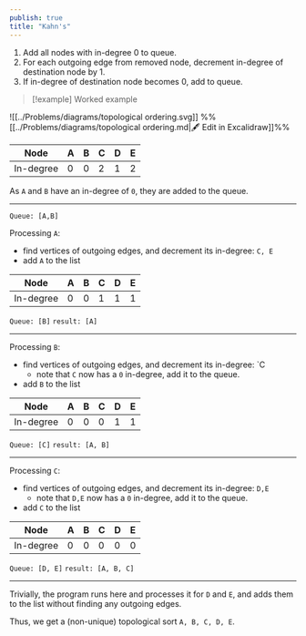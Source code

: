```yaml
---
publish: true
title: "Kahn's"
---
```

1. Add all nodes with in-degree $0$ to queue.
2. For each outgoing edge from removed node, decrement in-degree of destination node by $1$.
3. If in-degree of destination node becomes $0$, add to queue.

> [!example] Worked example

![[../Problems/diagrams/topological ordering.svg]]
%%[[../Problems/diagrams/topological ordering.md|🖋 Edit in Excalidraw]]%%


| Node      | A   | B   | C   | D   | E   |
| --------- | --- | --- | --- | --- | --- |
| In-degree | 0   | 0   | 2   | 1   | 2   |
As `A` and `B` have an in-degree of `0`, they are added to the queue.

---
`Queue: [A,B]`

Processing `A`:
- find vertices of outgoing edges, and decrement its in-degree: `C, E`
- add `A` to the list

| Node      | A   | B   | C   | D   | E   |
| --------- | --- | --- | --- | --- | --- |
| In-degree | 0   | 0   | 1   | 1   | 1   |
`Queue: [B]`
`result: [A]`

---

Processing `B`:
- find vertices of outgoing edges, and decrement its in-degree: `C
	- note that `C` now has a `0` in-degree, add it to the queue.
- add `B` to the list

| Node      | A   | B   | C   | D   | E   |
| --------- | --- | --- | --- | --- | --- |
| In-degree | 0   | 0   | 0   | 1   | 1   |
`Queue: [C]`
`result: [A, B]`

---

Processing `C`:
- find vertices of outgoing edges, and decrement its in-degree: `D,E`
	- note that `D,E` now has a `0` in-degree, add it to the queue.
- add `C` to the list


| Node      | A   | B   | C   | D   | E   |
| --------- | --- | --- | --- | --- | --- |
| In-degree | 0   | 0   | 0   | 0   | 0   |
`Queue: [D, E]`
`result: [A, B, C]`

---

Trivially, the program runs here and processes it for `D` and `E`, and adds them to the list without finding any outgoing edges.

Thus, we get a (non-unique) topological sort `A, B, C, D, E`.